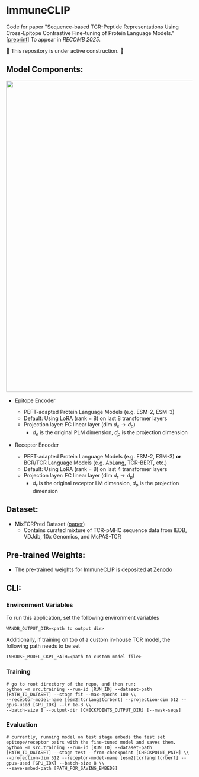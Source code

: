 # ImmuneCLIP
Code for paper "Sequence-based TCR-Peptide Representations Using Cross-Epitope Contrastive Fine-tuning of Protein Language Models." [[preprint](https://www.biorxiv.org/content/10.1101/2024.10.25.619698v1)] To appear in _RECOMB 2025_.

🚧 This repository is under active construction. 🚧

## Model Components:
<img src="figs/architecture_v2.PNG" width="840">

* Epitope Encoder
  * PEFT-adapted Protein Language Models (e.g. ESM-2, ESM-3)
  * Default: Using LoRA (rank = 8) on last 8 transformer layers
  * Projection layer: FC linear layer (dim $d_{e} \rightarrow d_p$)
    * $d_{e}$ is the original PLM dimension, $d_p$ is the projection dimension

* Recepter Encoder
  * PEFT-adapted Protein Language Models (e.g. ESM-2, ESM-3) **or** BCR/TCR Language Models (e.g. AbLang, TCR-BERT, etc.)
  * Default: Using LoRA (rank = 8) on last 4 transformer layers
  * Projection layer: FC linear layer (dim $d_{r} \rightarrow d_p$)
    * $d_{r}$ is the original receptor LM dimension, $d_p$ is the projection dimension

## Dataset:
* MixTCRPred Dataset ([paper](https://github.com/GfellerLab/MixTCRpred/tree/main))
  * Contains curated mixture of TCR-pMHC sequence data from IEDB, VDJdb, 10x Genomics, and McPAS-TCR

## Pre-trained Weights:
* The pre-trained weights for ImmuneCLIP is deposited at [Zenodo](https://zenodo.org/records/14962685)

## CLI:
### Environment Variables
To run this application, set the following environment variables
```
WANDB_OUTPUT_DIR=<path to output dir>
```

Additionally, if training on top of a custom in-house TCR model, the following path needs to be set
```
INHOUSE_MODEL_CKPT_PATH=<path to custom model file>
```


### Training
```
# go to root directory of the repo, and then run:
python -m src.training --run-id [RUN_ID] --dataset-path [PATH_TO_DATASET] --stage fit --max-epochs 100 \\
--receptor-model-name [esm2|tcrlang|tcrbert] --projection-dim 512 --gpus-used [GPU_IDX] --lr 1e-3 \\
--batch-size 8 --output-dir [CHECKPOINTS_OUTPUT_DIR] [--mask-seqs]
```

### Evaluation
```
# currently, running model on test stage embeds the test set epitope/receptor pairs with the fine-tuned model and saves them.
python -m src.training --run-id [RUN_ID] --dataset-path [PATH_TO_DATASET] --stage test --from-checkpoint [CHECKPOINT_PATH] \\
--projection-dim 512 --receptor-model-name [esm2|tcrlang|tcrbert] --gpus-used [GPU_IDX] --batch-size 8 \\
--save-embed-path [PATH_FOR_SAVING_EMBEDS]
```
